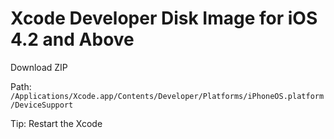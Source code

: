 # Xcode Developer Disk Image for iOS 4.2 and Above

Download ZIP

Path: `/Applications/Xcode.app/Contents/Developer/Platforms/iPhoneOS.platform/DeviceSupport`

Tip: Restart the Xcode
